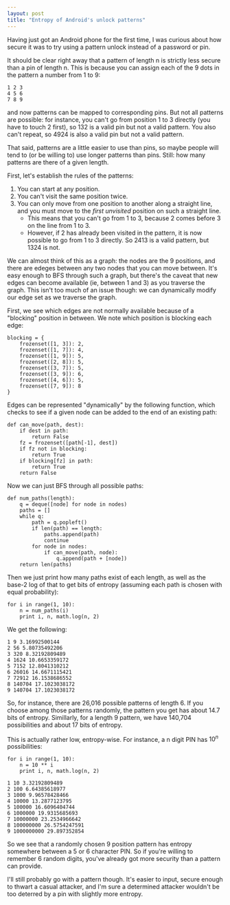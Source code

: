 ```yaml
---
layout: post
title: "Entropy of Android's unlock patterns"
---
```


Having just got an Android phone for the first time, I was curious about how
secure it was to try using a pattern unlock instead of a password or pin.

It should be clear right away that a pattern of length n is strictly less
secure than a pin of length n. This is because you can assign each of the 9
dots in the pattern a number from 1 to 9:

    1 2 3
    4 5 6
    7 8 9

and now patterns can be mapped to corresponding pins. But not all patterns are
possible: for instance, you can't go from position 1 to 3 directly (you have to
touch 2 first), so 132 is a valid pin but not a valid pattern. You also can't
repeat, so 4924 is also a valid pin but not a valid pattern.

That said, patterns are a little easier to use than pins, so maybe people will
tend to (or be willing to) use longer patterns than pins. Still: how many
patterns are there of a given length.

First, let's establish the rules of the patterns:

1. You can start at any position.
2. You can't visit the same position twice.
3. You can only move from one position to another along a straight line, and
you must move to the _first unvisited_ position on such a straight line.
    * This means that you can't go from 1 to 3, because 2 comes before 3 on the line from 1 to 3.
    * However, if 2 has already been visited in the pattern, it is now possible to go from 1 to 3 directly. So 2413 is a valid pattern, but 1324 is not.

We can almost think of this as a graph: the nodes are the 9 positions, and
there are edeges between any two nodes that you can move between. It's easy
enough to BFS through such a graph, but there's the caveat that new edges  can
become available (ie, between 1 and 3) as you traverse the graph. This isn't
too much of an issue though: we can dynamically modify our edge set as we
traverse the graph.

First, we see which edges are not normally available because of a "blocking"
position in between. We note which position is blocking each edge:

    blocking = {
        frozenset([1, 3]): 2,
        frozenset([1, 7]): 4,
        frozenset([1, 9]): 5,
        frozenset([2, 8]): 5,
        frozenset([3, 7]): 5,
        frozenset([3, 9]): 6,
        frozenset([4, 6]): 5,
        frozenset([7, 9]): 8
    }

Edges can be represented "dynamically" by the following function, which checks to see if a given node can be added to the end of an existing path:

    def can_move(path, dest):
        if dest in path:
            return False
        fz = frozenset([path[-1], dest])
        if fz not in blocking:
            return True
        if blocking[fz] in path:
            return True
        return False

Now we can just BFS through all possible paths:

    def num_paths(length):
        q = deque([node] for node in nodes)
        paths = []
        while q:
            path = q.popleft()
            if len(path) == length:
                paths.append(path)
                continue
            for node in nodes:
                if can_move(path, node):
                    q.append(path + [node])
        return len(paths)

Then we just print how many paths exist of each length, as well as the base-2
log of that to get bits of entropy (assuming each path is chosen with equal
probability):

    for i in range(1, 10):
        n = num_paths(i)
        print i, n, math.log(n, 2)

We get the following:

    1 9 3.16992500144
    2 56 5.80735492206
    3 320 8.32192809489
    4 1624 10.6653359172
    5 7152 12.8041310212
    6 26016 14.6671115421
    7 72912 16.1538686552
    8 140704 17.1023038172
    9 140704 17.1023038172

So, for instance, there are 26,016 possible patterns of length 6. If you choose
among those patterns randomly, the pattern you get has about 14.7 bits of
entropy. Simillarly, for a length 9 pattern, we have 140,704 possibilities and
about 17 bits of entropy.

This is actually rather low, entropy-wise. For instance, a n digit PIN has
$10^n$ possibilities:

    for i in range(1, 10):
        n = 10 ** i
        print i, n, math.log(n, 2)

    1 10 3.32192809489
    2 100 6.64385618977
    3 1000 9.96578428466
    4 10000 13.2877123795
    5 100000 16.6096404744
    6 1000000 19.9315685693
    7 10000000 23.2534966642
    8 100000000 26.5754247591
    9 1000000000 29.897352854

So we see that a randomly chosen 9 position pattern has entropy somewhere
between a 5 or 6 character PIN. So if you're willing to remember 6 random
digits, you've already got more security than a pattern can provide.

I'll still probably go with a pattern though. It's easier to input, secure
enough to thwart a casual attacker, and I'm sure a determined attacker wouldn't
be too deterred by a pin with slightly more entropy.

